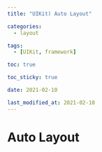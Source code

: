 ```yaml
---
title: "UIKit) Auto Layout"

categories:
  - layout

tags:
  - [UIKit, framework]

toc: true

toc_sticky: true

date: 2021-02-10

last_modified_at: 2021-02-10
---
```


# Auto Layout
